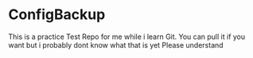 # ConfigBackup
This is a practice Test Repo for me while i learn Git.
You can pull it if you want but i probably dont know what that is yet
Please understand
